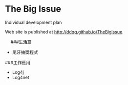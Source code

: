 # The Big Issue

Individual development plan

Web site is published at http://ddqq.github.io/TheBigIssue.

　
###生活篇　  
+ 尾牙抽獎程式  

###工作應用    
+ Log4j  
+ Log4net  
 
